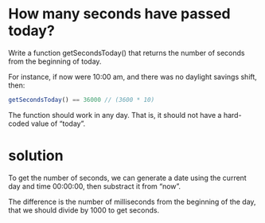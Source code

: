 # How many seconds have passed today?

Write a function getSecondsToday() that returns the number of seconds from the beginning of today.

For instance, if now were 10:00 am, and there was no daylight savings shift, then:

``` javascript
getSecondsToday() == 36000 // (3600 * 10)
```

The function should work in any day. That is, it should not have a hard-coded value of “today”.

# solution
To get the number of seconds, we can generate a date using the current day and time 00:00:00, then substract it from “now”.

The difference is the number of milliseconds from the beginning of the day, that we should divide by 1000 to get seconds.